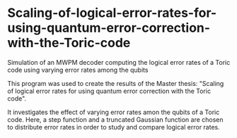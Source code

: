 # Scaling-of-logical-error-rates-for-using-quantum-error-correction-with-the-Toric-code
Simulation of an MWPM decoder computing the logical error rates of a Toric code using varying error rates among the qubits

This program was used to create the results of the Master thesis: "Scaling of logical error rates for using quantum error correction with the Toric code".

It investigates the effect of varying error rates amon the qubits of a Toric code. Here, a step function and a truncated Gaussian function are chosen to distribute error rates in order to study and compare logical error rates.

